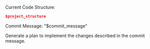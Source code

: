 Current Code Structure:
```json
$project_structure
```

Commit Message: "$commit_message" 

Generate a plan to implement the changes described in the commit message.